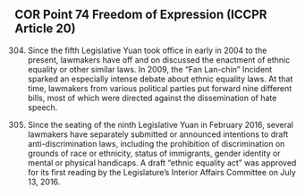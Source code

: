 ## COR Point 74 Freedom of Expression (ICCPR Article 20)

<ol start="304">
  <li><p>Since the fifth Legislative Yuan took office in early in 2004 to the present, lawmakers have off and on discussed the enactment of ethnic equality or other similar laws. In 2009, the “Fan Lan-chin” Incident sparked an especially intense debate about ethnic equality laws. At that time, lawmakers from various political parties put forward nine different bills, most of which were directed against the dissemination of hate speech.</p></li>

  <li><p>Since the seating of the ninth Legislative Yuan in February 2016, several lawmakers have separately submitted or announced intentions to draft anti-discrimination laws, including the prohibition of discrimination on grounds of race or ethnicity, status of immigrants, gender identity or mental or physical handicaps. A draft “ethnic equality act” was approved for its first reading by the Legislature’s Interior Affairs Committee on July 13, 2016.</p></li>
</ol>
